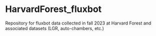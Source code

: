 # HarvardForest_fluxbot
Repository for fluxbot data collected in fall 2023 at Harvard Forest and associated datasets (LGR, auto-chambers, etc.)
